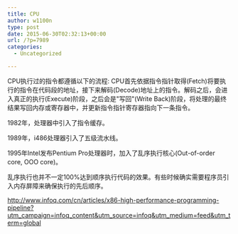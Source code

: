 ```yaml
---
title: CPU
author: w1100n
type: post
date: 2015-06-30T02:32:13+00:00
url: /?p=7989
categories:
  - Uncategorized

---
```

CPU执行过的指令都遵循以下的流程: CPU首先依据指令指针取得(Fetch)将要执行的指令在代码段的地址，接下来解码(Decode)地址上的指令。解码之后，会进入真正的执行(Execute)阶段，之后会是"写回"(Write Back)阶段，将处理的最终结果写回内存或寄存器中，并更新指令指针寄存器指向下一条指令。
  
1982年，处理器中引入了指令缓存。
  
1989年，i486处理器引入了五级流水线。
  
1995年Intel发布Pentium Pro处理器时，加入了乱序执行核心(Out-of-order core, OOO core)。
  
乱序执行也并不一定100%达到顺序执行代码的效果。有些时候确实需要程序员引入内存屏障来确保执行的先后顺序。
  
http://www.infoq.com/cn/articles/x86-high-performance-programming-pipeline?utm_campaign=infoq_content&utm_source=infoq&utm_medium=feed&utm_term=global